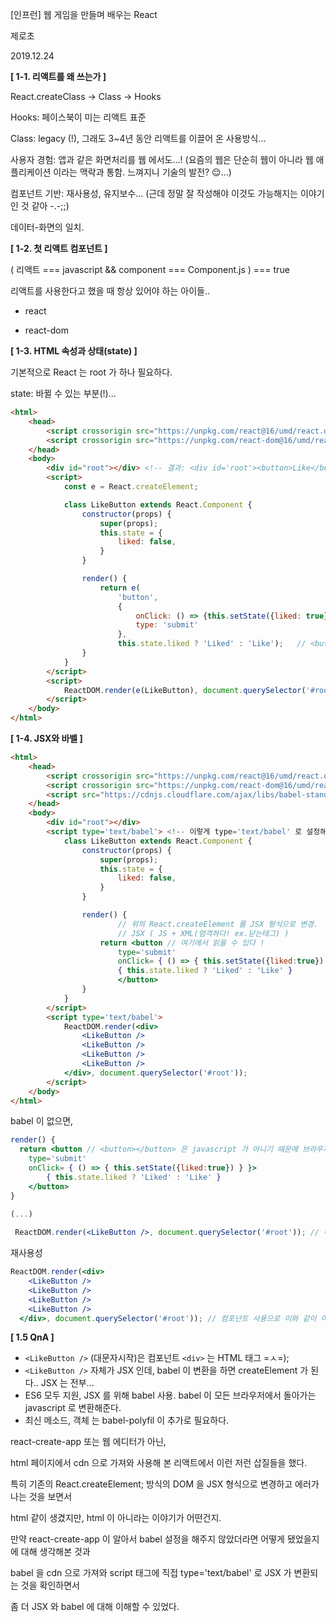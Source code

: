 [인프런] 웹 게임을 만들며 배우는 React

제로초

2019.12.24



**[ 1-1. 리액트를 왜 쓰는가 ]**

React.createClass → Class → Hooks

Hooks: 페이스북이 미는 리액트 표준

Class: legacy (!), 그래도 3~4년 동안 리액트를 이끌어 온 사용방식...



사용자 경험: 앱과 같은 화면처리를 웹 에서도...! (요즘의 웹은 단순히 웹이 아니라 웹 애플리케이션 이라는 맥락과 통함. 느껴지니 기술의 발전? 😌...)

컴포넌트 기반: 재사용성, 유지보수... (근데 정말 잘 작성해야 이것도 가능해지는 이야기인 것 같아 -.-;;)

데이터-화면의 일치.



**[ 1-2. 첫 리액트 컴포넌트 ]**

( 리액트 === javascript && component === Component.js ) === true 

리액트를 사용한다고 했을 때 항상 있어야 하는 아이들..

- react

- react-dom



**[ 1-3. HTML 속성과 상태(state) ]**

기본적으로 React 는 root 가 하나 필요하다.

state: 바뀔 수 있는 부분(!)...

```html
<html>
    <head>
        <script crossorigin src="https://unpkg.com/react@16/umd/react.development.js"></script> <!-- React 가 동작하는 핵심적인 코드가 담겨있음. --> 
        <script crossorigin src="https://unpkg.com/react-dom@16/umd/react-dom.development.js"></script> <!-- 위의 React 코드를 웹에 붙여주는 역할. -->
    </head>
    <body>
        <div id="root"></div> <!-- 결과: <div id='root'><button>Like</button></div>-->
        <script>
            const e = React.createElement;

            class LikeButton extends React.Component {
                constructor(props) {
                    super(props);
                    this.state = {
                        liked: false,
                    }
                }

                render() {
                    return e(
                        'button', 
                        { 
                            onClick: () => {this.setState({liked: true})}, 
                            type: 'submit'
                        }, 
                        this.state.liked ? 'Liked' : 'Like');   // <button onclick='onclick'>Like</button>
                }
            }
        </script>
        <script>
            ReactDOM.render(e(LikeButton), document.querySelector('#root'));
        </script>
    </body>
</html>
```



**[ 1-4. JSX와 바벨 ]**

```html
<html>
    <head>
        <script crossorigin src="https://unpkg.com/react@16/umd/react.development.js"></script> 
        <script crossorigin src="https://unpkg.com/react-dom@16/umd/react-dom.development.js"></script>
        <script src="https://cdnjs.cloudflare.com/ajax/libs/babel-standalone/6.26.0/babel.js"></script> <!-- 이렇게 babel 을 가져오고 -->
    </head>
    <body>
        <div id="root"></div> 
        <script type='text/babel'> <!-- 이렇게 type='text/babel' 로 설정해줘야 -->
            class LikeButton extends React.Component {
                constructor(props) {
                    super(props);
                    this.state = {
                        liked: false,
                    }
                }

                render() {
                		// 위의 React.createElement 를 JSX 형식으로 변경.
                		// JSX ( JS + XML(엄격하다! ex.닫는태그) )
                    return <button // 여기에서 읽을 수 있다 !
                        type='submit' 
                        onClick= { () => { this.setState({liked:true}) } }>
                        { this.state.liked ? 'Liked' : 'Like' }
                        </button>
                }
            }
        </script>
        <script type='text/babel'>
            ReactDOM.render(<div>
            	<LikeButton />
            	<LikeButton />
            	<LikeButton />
            	<LikeButton />
          	</div>, document.querySelector('#root'));
        </script>
    </body>
</html>
```

babel 이 없으면, 

```jsx
render() {
  return <button // <button></button> 은 javascript 가 아니기 때문에 브라우저가 읽지 못한다.. 그 변환역할을 해주는 것이... babel !
    type='submit' 
    onClick= { () => { this.setState({liked:true}) } }>
		{ this.state.liked ? 'Liked' : 'Like' }
	</button>
}

(...)
 
 ReactDOM.render(<LikeButton />, document.querySelector('#root')); // 여기도 마찮가지 !
```



재사용성

```jsx
ReactDOM.render(<div>
    <LikeButton />
    <LikeButton />
    <LikeButton />
    <LikeButton />
  </div>, document.querySelector('#root')); // 컴포넌트 사용으로 이와 같이 여러개를 사용해 버튼이름을 바꾸거나 하는 작업을 하나의 수정으로 관리할 수 있게 된다.
```



**[ 1.5 QnA ]**

- `<LikeButton />` (대문자시작)은 컴포넌트 `<div>` 는 HTML 태그 =ㅅ=);
- `<LikeButton />` 자체가 JSX 인데, babel 이 변환을 하면 createElement 가 된다.. JSX 는 전부...
- ES6 모두 지원, JSX 를 위해 babel 사용. babel 이 모든 브라우저에서 돌아가는 javascript 로 변환해준다.
- 최신 메소드, 객체 는 babel-polyfil 이 추가로 필요하다.



react-create-app 또는 웹 에디터가 아닌, 

html 페이지에서 cdn 으로 가져와 사용해 본 리액트에서 이런 저런 삽질들을 했다.

특히 기존의 React.createElement; 방식의 DOM 을 JSX 형식으로 변경하고 에러가 나는 것을 보면서

html 같이 생겼지만, html 이 아니라는 이야기가 어떤건지.

만약 react-create-app 이 알아서 babel 설정을 해주지 않았더라면 어떻게 됐었을지에 대해 생각해본 것과

babel 을 cdn 으로 가져와 script 태그에 직접 type='text/babel' 로 JSX 가 변환되는 것을 확인하면서

좀 더 JSX 와 babel 에 대해 이해할 수 있었다.